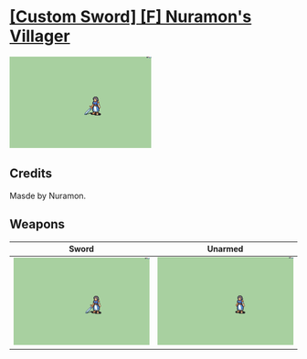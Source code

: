 # [\[Custom Sword\] \[F\] Nuramon's Villager](../%5BCustom%20Sword%5D%20%5BF%5D%20Nuramon's%20Villager)

<img src="./1.%20Sword/Sword_000.png" alt="[Custom Sword] [F] Nuramon's Villager standing" />

## Credits

Masde by Nuramon.

## Weapons


|Sword |Unarmed |
|  :---: | :---: |
| <img alt="Sword animation" src="./1.%20Sword/Sword.gif" /> | <img alt="Unarmed animation" src="./8.%20Unarmed/Unarmed.gif" /> |
